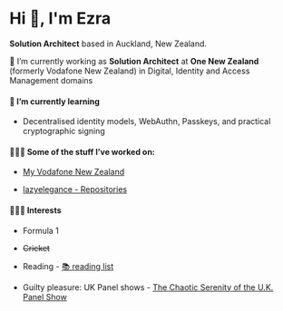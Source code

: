 # Hi 👋, I'm Ezra

**Solution Architect** based in Auckland, New Zealand.

🔭 I’m currently working as **Solution Architect** at **One New Zealand** (formerly Vodafone New Zealand) in Digital, Identity and Access Management domains


#### 🌱 I’m currently learning  

- Decentralised identity models, WebAuthn, Passkeys, and practical cryptographic signing

#### 👨🏾‍💻 Some of the stuff I’ve worked on:

- [My Vodafone New Zealand](https://apps.apple.com/nz/app/my-vodafone-new-zealand/id370880990)

- [lazyelegance - Repositories](https://github.com/lazyelegance?tab=repositories)

#### 🏄🏽‍♂️ Interests

- Formula 1

- ~~Cricket~~

- Reading - [📚 reading list](https://www.ezrabathini.com/books)

- Guilty pleasure: UK Panel shows - [The Chaotic Serenity of the U.K. Panel Show](https://www.gq.com/story/the-chaotic-serenity-of-the-uk-panel-show)




